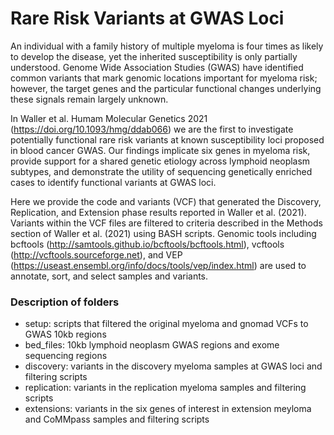 # Rare Risk Variants at GWAS Loci

An individual with a family history of multiple myeloma is four times as likely to develop the disease, yet the inherited susceptibility is only partially understood. Genome Wide Association Studies (GWAS) have identified common variants that mark genomic locations important for myeloma risk; however, the target genes and the particular functional changes underlying these signals remain largely unknown.  
 
In Waller et al. Humam Molecular Genetics 2021 (https://doi.org/10.1093/hmg/ddab066) we are the first to investigate potentially functional rare risk variants at known susceptibility loci proposed in blood cancer GWAS. Our findings implicate six genes in myeloma risk, provide support for a shared genetic etiology across lymphoid neoplasm subtypes, and demonstrate the utility of sequencing genetically enriched cases to identify functional variants at GWAS loci.

Here we provide the code and variants (VCF) that generated the Discovery, Replication, and Extension phase results reported in Waller et al. (2021). Variants within the VCF files are filtered to criteria described in the Methods section of Waller et al. (2021) using BASH scripts. Genomic tools including bcftools (http://samtools.github.io/bcftools/bcftools.html), vcftools (http://vcftools.sourceforge.net), and VEP (https://useast.ensembl.org/info/docs/tools/vep/index.html) are used to annotate, sort, and select samples and variants.

### Description of folders
* setup: scripts that filtered the original myeloma and gnomad VCFs to GWAS 10kb regions
* bed_files: 10kb lymphoid neoplasm GWAS regions and exome sequencing regions
* discovery: variants in the discovery myeloma samples at GWAS loci and filtering scripts
* replication: variants in the replication myeloma samples and filtering scripts
* extensions: variants in the six genes of interest in extension meyloma and CoMMpass samples and filtering scripts


